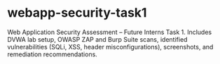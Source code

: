 # webapp-security-task1
Web Application Security Assessment – Future Interns Task 1. Includes DVWA lab setup, OWASP ZAP and Burp Suite scans, identified vulnerabilities (SQLi, XSS, header misconfigurations), screenshots, and remediation recommendations.
